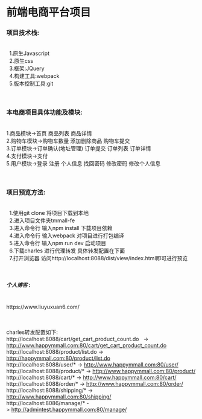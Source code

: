 # 前端电商平台项目

<h3>项目技术栈:</h3><br/>
    1.原生Javascript<br/>
    2.原生css<br/>
    3.框架:JQuery<br/>
    4.构建工具:webpack<br/>
    5.版本控制工具:git<br/>
    
<br/><h3>本电商项目具体功能及模块:</h3><br/>
    1.商品模块->首页 商品列表 商品详情<br/>
    2.购物车模块->购物车数量 添加删除商品 购物车提交<br/>
    3.订单模块->订单确认(地址管理) 订单提交 订单列表 订单详情<br/>
    4.支付模块->支付<br/>
    5.用户模块->登录 注册 个人信息 找回密码 修改密码 修改个人信息<br/>

<br/><h3>项目预览方法:</h3><br/>
    1.使用git clone 将项目下载到本地<br/>
    2.进入项目文件夹tmmall-fe<br/>
    3.进入命令行 输入npm install 下载项目依赖<br/>
    4.进入命令行 输入webpack 对项目进行打包编译<br/>
    5.进入命令行 输入npm run dev 启动项目<br/>
    6.下载charles 进行代理转发 具体转发配置在下面<br/>
    7.打开浏览器 访问http://localhost:8088/dist/view/index.html即可进行预览<br/>
    
    
<h5>个人博客 :</h5><br/>
   <a>https://www.liuyuxuan6.com/</a>

<br/><br/>
charles转发配置如下:<br/>
http://localhost:8088/cart/get_cart_product_count.do	   -> http://www.happymmall.com:80/cart/get_cart_product_count.do<br/>
http://localhost:8088/product/list.do	  -> http://happymmall.com:80/product/list.do<br/>
http://localhost:8088/user/*	  -> http://www.happymmall.com:80/user/<br/>
http://localhost:8088/product/*	 -> http://www.happymmall.com:80/product/<br/>
http://localhost:8088/cart/*	   -> http://www.happymmall.com:80/cart/<br/>
http://localhost:8088/order/*	  -> http://www.happymmall.com:80/order/<br/>
http://localhost:8088/shipping/*	 -> http://www.happymmall.com:80/shipping/<br/>
http://localhost:8086/manage/*	 -> http://admintest.happymmall.com:80/manage/<br/>

